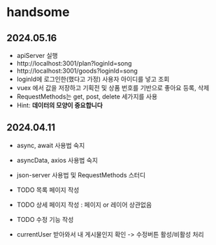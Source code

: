 # handsome

## 2024.05.16
 - apiServer 실행
 - http://localhost:3001/plan?loginId=song
 - http://localhost:3001/goods?loginId=song
 - loginId에 로그인한(했다고 가정) 사용자 아이디를 넣고 조회
 - vuex 에서 값을 저장하고 기획전 및 상품 번호를 기반으로 좋아요 등록, 삭제
 - RequestMethods는 get, post, delete 세가지를 사용
 - Hint: **데이터의 모양이 중요합니다**

## 2024.04.11
 - async, await 사용법 숙지
 - asyncData, axios 사용법 숙지
 - json-server 사용법 및 RequestMethods 스터디

 - TODO 목록 페이지 작성
 - TODO 상세 페이지 작성 : 페이지 or 레이어 상관없음
 - TODO 수정 기능 작성
 - currentUser 받아와서 내 게시물인지 확인 -> 수정버튼 활성/비활성 처리
